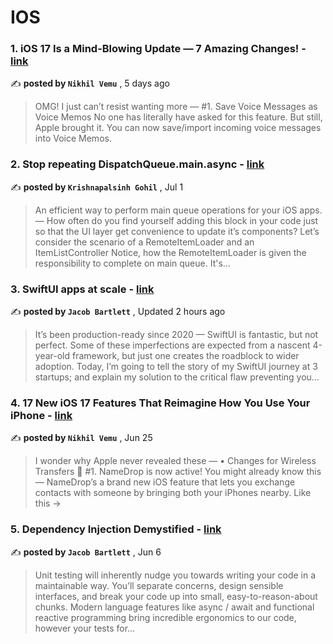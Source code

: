 
<h1>IOS</h1>
<h3>1. iOS 17 Is a Mind-Blowing Update — 7 Amazing Changes! - <a href=https://medium.com/macoclock/ios-17-is-a-mind-blowing-update-7-amazing-changes-3e293b6ea21b?source=tag_page---------0-85--------------------c2974c46_f567_475b_a453_90679e7ad949-------17 target="_blank" rel="noopener noreferrer">link</a></h3>

✍️ **posted by `Nikhil Vemu`** , <date>5 days ago</date>

<blockquote>OMG! I just can’t resist wanting more —  #1. Save Voice Messages as Voice Memos No one has literally have asked for this feature. But still, Apple brought it. You can now save/import incoming voice messages into Voice Memos.</blockquote>

<h3>2. Stop repeating DispatchQueue.main.async - <a href=https://medium.com/@krishnapalsinhgohil/remove-dispatchqueue-main-async-from-everywhere-and-simplify-1fc1c58e8fdf?source=tag_page---------1-85--------------------c2974c46_f567_475b_a453_90679e7ad949-------17 target="_blank" rel="noopener noreferrer">link</a></h3>

✍️ **posted by `Krishnapalsinh Gohil`** , <date>Jul 1</date>

<blockquote>An efficient way to perform main queue operations for your iOS apps. —  How often do you find yourself adding this block in your code just so that the UI layer get convenience to update it’s components? Let’s consider the scenario of a RemoteItemLoader and an ItemListController Notice, how the RemoteItemLoader is given the responsibility to complete on main queue. It's…</blockquote>

<h3>3. SwiftUI apps at scale - <a href=https://medium.com/better-programming/swiftui-apps-at-scale-19b7886384f7?source=tag_page---------2-85--------------------c2974c46_f567_475b_a453_90679e7ad949-------17 target="_blank" rel="noopener noreferrer">link</a></h3>

✍️ **posted by `Jacob Bartlett`** , <date>Updated 2 hours ago</date>

<blockquote>It’s been production-ready since 2020 —  SwiftUI is fantastic, but not perfect. Some of these imperfections are expected from a nascent 4-year-old framework, but just one creates the roadblock to wider adoption. Today, I’m going to tell the story of my SwiftUI journey at 3 startups; and explain my solution to the critical flaw preventing you…</blockquote>

<h3>4. 17 New iOS 17 Features That Reimagine How You Use Your iPhone - <a href=https://medium.com/macoclock/ios-17-is-a-mind-blowing-update-17-amazing-changes-569f481321a4?source=tag_page---------3-85--------------------c2974c46_f567_475b_a453_90679e7ad949-------17 target="_blank" rel="noopener noreferrer">link</a></h3>

✍️ **posted by `Nikhil Vemu`** , <date>Jun 25</date>

<blockquote>I wonder why Apple never revealed these —  • Changes for Wireless Transfers 🛜 #1. NameDrop is now active! You might already know this — NameDrop’s a brand new iOS feature that lets you exchange contacts with someone by bringing both your iPhones nearby. Like this →</blockquote>

<h3>5. Dependency Injection Demystified - <a href=https://medium.com/@jacobmartinbartlett/dependency-injection-for-async-tests-17d796cbd315?source=tag_page---------4-85--------------------c2974c46_f567_475b_a453_90679e7ad949-------17 target="_blank" rel="noopener noreferrer">link</a></h3>

✍️ **posted by `Jacob Bartlett`** , <date>Jun 6</date>

<blockquote>Unit testing will inherently nudge you towards writing your code in a maintainable way. You’ll separate concerns, design sensible interfaces, and break your code up into small, easy-to-reason-about chunks. Modern language features like async / await and functional reactive programming bring incredible ergonomics to our code, however your tests for…</blockquote>

